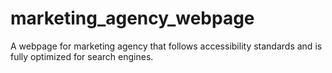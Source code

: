 # marketing_agency_webpage
A webpage for marketing agency that follows accessibility standards and is fully optimized for search engines.
